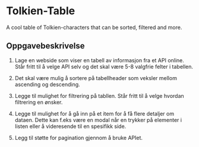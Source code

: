 # Tolkien-Table
A cool table of Tolkien-characters that can be sorted, filtered and more.

## Oppgavebeskrivelse

1. Lage en webside som viser en tabell av informasjon fra et API online. Står fritt til å velge API selv og det skal være 5-8 valgfrie felter i tabellen.

2. Det skal være mulig å sortere på tabellheader som veksler mellom ascending og descending.

3. Legge til mulighet for filtrering på tabllen. Står fritt til å velge hvordan filtrering en ønsker.

4. Legge til mulighet for å gå inn på et item for å få flere detaljer om dataen. Dette kan f.eks være en modal når en trykker på elementer i listen eller å videresende til en spesifikk side.

5. Legg til støtte for pagination gjennom å bruke APIet.



